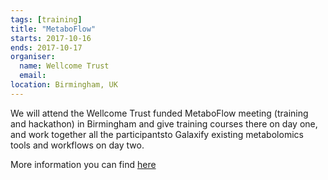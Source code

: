 ```yaml
---
tags: [training]
title: "MetaboFlow"
starts: 2017-10-16
ends: 2017-10-17
organiser:
  name: Wellcome Trust
  email:
location: Birmingham, UK
---
```


We will attend the Wellcome Trust funded MetaboFlow meeting (training and hackathon) in Birmingham and give training courses there on day one, and work together all the participantsto Galaxify existing metabolomics tools and workflows on day two.

More information you can find [here](http://www.metaboflow.org/)